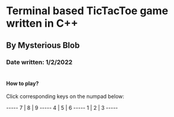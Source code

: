 # Terminal based TicTacToe game written in C++

## By Mysterious Blob

### Date written: 1/2/2022

#

#### How to play?

Click corresponding keys on the numpad below:



\-----
 7 | 8 | 9 
\-----
 4 | 5 | 6 
\-----
 1 | 2 | 3 
\-----
